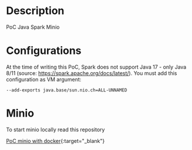 # Description
PoC Java Spark Minio 

# Configurations

At the time of writing this PoC, Spark does not support Java 17 - only Java 8/11 (source: https://spark.apache.org/docs/latest/). You must add this configuration as VM argument:

```
--add-exports java.base/sun.nio.ch=ALL-UNNAMED
```

# Minio
To start minio locally read this repository

[PoC minio with docker](https://github.com/masalinas/poc-minio-docker/tree/master){:target="_blank"}
